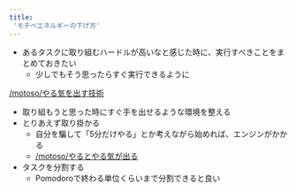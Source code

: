 ```yaml
---
title:
 'モチベエネルギーの下げ方'
---
```


- あるタスクに取り組むハードルが高いなと感じた時に、実行すべきことをまとめておきたい
    - 少しでもそう思ったらすぐ実行できるように

[/motoso/やる気を出す技術](https://scrapbox.io/motoso/やる気を出す技術)
- 取り組もうと思った時にすぐ手を出せるような環境を整える
- とりあえず取り掛かる
    - 自分を騙して「5分だけやる」とか考えながら始めれば、エンジンがかかる
    - [/motoso/やるとやる気が出る](https://scrapbox.io/motoso/やるとやる気が出る)
- タスクを分割する
    - Pomodoroで終わる単位くらいまで分割できると良い


